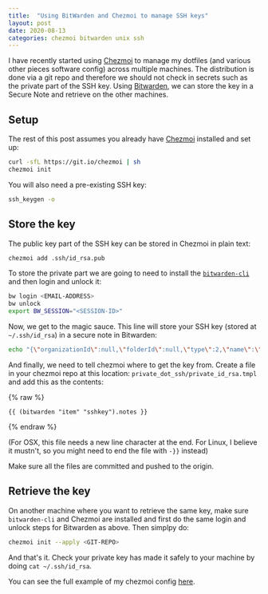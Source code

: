 ```yaml
---
title:  "Using BitWarden and Chezmoi to manage SSH keys"
layout: post
date: 2020-08-13
categories: chezmoi bitwarden unix ssh
---
```


I have recently started using [Chezmoi](https://www.chezmoi.io/) to manage my dotfiles (and various other pieces software config) across multiple machines. The distribution is done via a git repo and therefore we should not check in secrets such as the private part of the SSH key. Using [Bitwarden](https://bitwarden.com/), we can store the key in a Secure Note and retrieve on the other machines.

## Setup

The rest of this post assumes you already have [Chezmoi](https://www.chezmoi.io/) installed and set up:

```bash
curl -sfL https://git.io/chezmoi | sh
chezmoi init
```

You will also need a pre-existing SSH key:

```bash
ssh_keygen -o
```

## Store the key

The public key part of the SSH key can be stored in Chezmoi in plain text:

```bash
chezmoi add .ssh/id_rsa.pub
```

To store the private part we are going to need to install the [`bitwarden-cli`](https://github.com/bitwarden/cli) and then login and unlock it:

```bash
bw login <EMAIL-ADDRESS>
bw unlock
export BW_SESSION="<SESSION-ID>"
```

Now, we get to the magic sauce. This line will store your SSH key (stored at `~/.ssh/id_rsa`) in a secure note in Bitwarden:

```bash
echo "{\"organizationId\":null,\"folderId\":null,\"type\":2,\"name\":\"sshkey\",\"notes\":\"$(sed -e ':a' -e 'N' -e '$!ba' -e 's/\n/\\\\n/g' ~/.ssh/id_rsa)\",\"favorite\":false,\"fields\":[],\"login\":null,\"secureNote\":{\"type\":0},\"card\":null,\"identity\":null}" | bw encode | bw create item
```

And finally, we need to tell chezmoi where to get the key from. Create a file in your chezmoi repo at this location: `private_dot_ssh/private_id_rsa.tmpl` and add this as the contents:

{% raw %}
```
{{ (bitwarden "item" "sshkey").notes }}
```
{% endraw %}

(For OSX, this file needs a new line character at the end. For Linux, I believe it mustn't, so you might need to end the file with `-}}` instead)

Make sure all the files are committed and pushed to the origin.

## Retrieve the key

On another machine where you want to retrieve the same key, make sure `bitwarden-cli` and Chezmoi are installed and first do the same login and unlock steps for Bitwarden as above. Then simplpy do:

```bash
chezmoi init --apply <GIT-REPO>
```

And that's it. Check your private key has made it safely to your machine by doing `cat ~/.ssh/id_rsa`.

You can see the full example of my chezmoi config [here](https://github.com/jmc265/dotfiles).